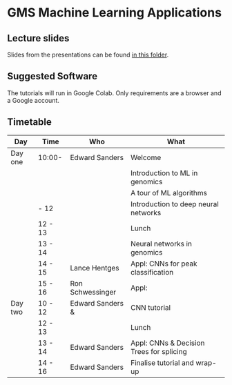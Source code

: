 GMS Machine Learning Applications
=================================

Lecture slides
----------------------

Slides from the presentations can be found [in this folder](https://www.well.ox.ac.uk/~gav/projects/gms/statistics-course/Machine_learning_applications/slides/).

Suggested Software
----------------------

The tutorials will run in Google Colab.  Only requirements are a browser and a Google account.


Timetable
---------

| Day      | Time        | Who              | What                                 |
| -------- | ----------- | ---------------- | ------------------------------------ |
| Day one  | 10:00-      | Edward Sanders   | Welcome                              |
|          |             |                  | Introduction to ML in genomics       |
|          |             |                  | A tour of ML algorithms              |
|          |    - 12     |                  | Introduction to deep neural networks |
|          | 12 - 13     |                  | Lunch                                |
|          | 13 - 14     |                  | Neural networks in genomics          |
|          | 14 - 15     | Lance Hentges    | Appl: CNNs for peak classification   |
|          | 15 - 16     | Ron Schwessinger | Appl:                                |
| Day two  | 10 - 12     | Edward Sanders & | CNN tutorial                         |
|          | 12 - 13     |                  | Lunch                                |
|          | 13 - 14     | Edward Sanders   | Appl: CNNs & Decision Trees for splicing|
|          | 14 - 16     | Edward  Sanders  | Finalise tutorial and wrap-up        |


